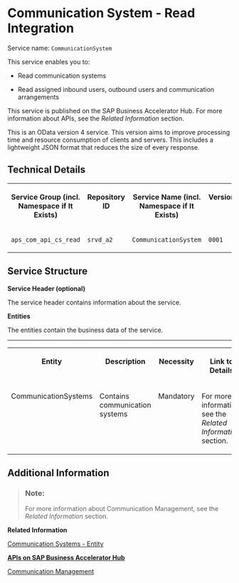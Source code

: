 <!-- loio14c9b758d0b345f79ebbad8d3aa8c0e8 -->

# Communication System - Read Integration



Service name: `CommunicationSystem`

This service enables you to:

-   Read communication systems

-   Read assigned inbound users, outbound users and communication arrangements


This service is published on the SAP Business Accelerator Hub. For more information about APIs, see the *Related Information* section.

This is an OData version 4 service. This version aims to improve processing time and resource consumption of clients and servers. This includes a lightweight JSON format that reduces the size of every response.



<a name="loio14c9b758d0b345f79ebbad8d3aa8c0e8__section_ozh_cvx_clb"/>

## Technical Details


<table>
<tr>
<th valign="top">

Service Group \(incl. Namespace if It Exists\)

</th>
<th valign="top">

Repository ID

</th>
<th valign="top">

Service Name \(incl. Namespace if It Exists\)

</th>
<th valign="top">

Version

</th>
</tr>
<tr>
<td valign="top">

`aps_com_api_cs_read`

</td>
<td valign="top">

`srvd_a2`

</td>
<td valign="top">

`CommunicationSystem`

</td>
<td valign="top">

`0001`

</td>
</tr>
</table>



<a name="loio14c9b758d0b345f79ebbad8d3aa8c0e8__section_ct2_xxx_clb"/>

## Service Structure

**Service Header \(optional\)**

The service header contains information about the service.

**Entities**

The entities contain the business data of the service.

****


<table>
<tr>
<th valign="top">

Entity

</th>
<th valign="top">

Description

</th>
<th valign="top">

Necessity

</th>
<th valign="top">

Link to Details

</th>
</tr>
<tr>
<td valign="top">

CommunicationSystems

</td>
<td valign="top">

Contains communication systems

</td>
<td valign="top">

Mandatory

</td>
<td valign="top">

For more information, see the *Related Information* section.

</td>
</tr>
</table>



<a name="loio14c9b758d0b345f79ebbad8d3aa8c0e8__section_znk_jzx_clb"/>

## Additional Information



> ### Note:  
> For more information about Communication Management, see the *Related Information* section.

**Related Information**  


[Communication Systems - Entity](communication-systems-entity-e695a4a.md)

[**APIs on SAP Business Accelerator Hub**](https://help.sap.com/docs/SAP_S4HANA_CLOUD/0f69f8fb28ac4bf48d2b57b9637e81fa/1e60f14bdc224c2c975c8fa8bcfd7f3f.html?version=latest)

[Communication Management](../50-administration-and-ops/communication-management-2e84a10.md "The communication management apps allow you to integrate your system or solution with other systems to enable data exchange.")

